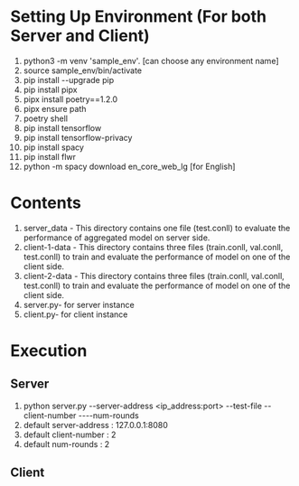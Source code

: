 # Setting Up Environment (For both Server and Client)
1. python3 -m venv 'sample_env'. [can choose any environment name]
2. source sample_env/bin/activate
3. pip install --upgrade pip
4. pip install pipx
5. pipx install poetry==1.2.0
6. pipx ensure path
7. poetry shell
8. pip install tensorflow
9. pip install tensorflow-privacy
10. pip install spacy
11. pip install flwr
12. python -m spacy download en_core_web_lg [for English]

# Contents
1. server_data - This directory contains one file (test.conll) to evaluate the performance of aggregated model on server side.
2. client-1-data - This directory contains three files (train.conll, val.conll, test.conll) to train and evaluate the performance of model on one of the client side.
3. client-2-data - This directory contains three files (train.conll, val.conll, test.conll) to train and evaluate the performance of model on one of the client side.
4. server.py- for server instance
5. client.py- for client instance

# Execution
## Server

1. python server.py --server-address <ip_address:port> --test-file <directory of server_data> --client-number <Minimum number of clients> ----num-rounds <Number of Federated Rounds>
2. default server-address : 127.0.0.1:8080
3. default client-number : 2 
4. default num-rounds : 2 
  
##  Client
  
  
